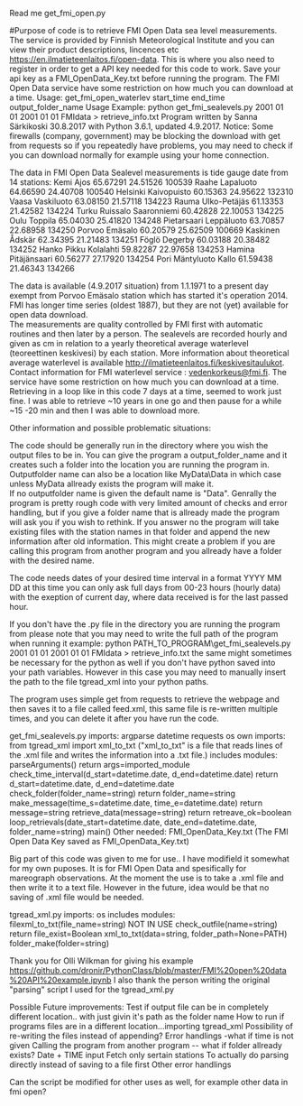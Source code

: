 Read me get_fmi_open.py

#Purpose of code is to retrieve FMI Open Data sea level measurements. 
The service is provided by Finnish
Meteorological Institute and you can view their product descriptions, lincences etc
https://en.ilmatieteenlaitos.fi/open-data. This is where you also need to register in order to get a API key
needed for this code to work. Save your api key as a FMI_OpenData_Key.txt before running the program.
The FMI Open Data service have some restriction on how much you can download at a time.
Usage:
get_fmi_open_waterlev start_time end_time output_folder_name
Usage Example: python get_fmi_sealevels.py 2001 01 01 2001 01 01 FMIdata > retrieve_info.txt
Program written by Sanna Särkikoski 30.8.2017 with Python 3.6.1, updated 4.9.2017.
Notice: Some firewalls (company, government) may be blocking the download with get from requests so if you repeatedly have problems, 
you may need to check if you can download normally for example using your home connection. 

The data in FMI Open Data Sealevel measurements is tide gauge date from 14 stations:
Kemi Ajos					65.67291 	24.51526 	100539
Raahe Lapaluoto 				64.66590 	24.40708 	100540
Helsinki Kaivopuisto 				60.15363 	24.95622 	132310
Vaasa Vaskiluoto 				63.08150 	21.57118 	134223
Rauma Ulko-Petäjäs 				61.13353 	21.42582 	134224
Turku Ruissalo Saaronniemi 			60.42828 	22.10053 	134225
Oulu Toppila 					65.04030 	25.41820 	134248
Pietarsaari Leppäluoto 				63.70857 	22.68958 	134250
Porvoo Emäsalo					60.20579	25.62509	100669
Kaskinen Ådskär 				62.34395 	21.21483 	134251
Föglö Degerby 					60.03188 	20.38482 	134252
Hanko Pikku Kolalahti 				59.82287 	22.97658 	134253
Hamina Pitäjänsaari 				60.56277 	27.17920 	134254
Pori Mäntyluoto Kallo 				61.59438 	21.46343 	134266

The data is available (4.9.2017 situation) from 1.1.1971 to a present day exempt from Porvoo Emäsalo station which has started it's operation 2014.
FMI has longer time series (oldest 1887), but they are not (yet) available for open data download.  
The measurements are quality controlled by FMI first with automatic routines and then later by a person.
The sealevels are recorded hourly and given as cm in relation to a yearly theoretical average waterlevel (teoreettinen keskivesi) by each station. More information about theoretical average waterlevel 
is available http://ilmatieteenlaitos.fi/keskivesitaulukot. 
Contact information for FMI waterlevel service : vedenkorkeus@fmi.fi.
The service have some restriction on how much you can download at a time. 
Retrieving in a loop like in this code 7 days at a time, seemed to work just fine. I was able to retrieve ~10 years in one go and then pause for a while ~15 -20 min and then I was able to download more.


Other information and possible problematic situations:

The code should be generally run in the directory where you wish the output files to be in. You can give the program a output_folder_name and it creates such a folder into the location you are running the program in. 
Outputfolder name can also be a location like MyData\Data in which case unless MyData allready exists the program will make it.  
If no outputfolder name is given the default name is "Data". Genrally the program is pretty rough code with very limited amount of checks and error handling, but if you give a folder name that is allready made the program  
will ask you if you wish to rethink. If you answer no the program will take existing files with the station names in that folder and append the new information after old information. 
This might create a problem if you are calling this program from another program and you allready have a folder with the desired name.
   
The code needs dates of your desired time interval in a format YYYY MM DD at this time you can only ask full days from 00-23 hours (hourly data) with the exeption of current day, where data received is for the last passed hour.
 
If you don't have the .py file in the directory you are running the program from please note that you may need to write the full path of the program when running it example:
python PATH_TO_PROGRAM\get_fmi_sealevels.py 2001 01 01 2001 01 01 FMIdata > retrieve_info.txt the same might sometimes be necessary for the python as well if you don't have python saved into your path variables.
However in this case you may need to manually insert the path to the file tgread_xml into your python paths. 

The program uses simple get from requests to retrieve the webpage and then saves it to a file called feed.xml, this same file is re-written multiple times, and you can delete it after you have run the code.  




get_fmi_sealevels.py
	imports:
		argparse
		datetime
		requests
		os
	own imports:
		from tgread_xml import xml_to_txt ("xml_to_txt" is a file that reads lines of the .xml file and writes the information into a .txt file.)
	includes modules:
		parseArguments()																		return args=imported_module									
		check_time_interval(d_start=datetime.date, d_end=datetime.date)							return d_start=datetime.date, d_end=datetime.date 
		check_folder(folder_name=string)														return folder_name=string
		make_message(time_s=datetime.date, time_e=datetime.date)								return message=string
		retrieve_data(message=string)															return retreave_ok=boolean
		loop_retrievals(date_start=datetime.date, date_end=datetime.date, folder_name=string)
		main()
	Other needed:
		FMI_OpenData_Key.txt (The FMI Open Data Key saved as FMI_OpenData_Key.txt)


Big part of this code was given to me for use.. I have modifield it somewhat for my own puposes. It is for FMI Open Data
and spesifically for mareograph observations. At the moment the use is to take a .xml file and then write it to a text file.
However in the future, idea would be that no saving of .xml file would be needed.		
		
tgread_xml.py
	imports:
		os
	includes modules:
		filexml_to_txt(file_name=string) NOT IN USE
		check_outfile(name=string)																return file_exist=Boolean
		xml_to_txt(data=string, folder_path=None=PATH)
		folder_make(folder=string)


Thank you for Olli Wilkman for giving his example https://github.com/dronir/PythonClass/blob/master/FMI%20open%20data%20API%20example.ipynb 
I also thank the person writing the original "parsing" script I used for the tgread_xml.py

Possible Future improvements:
Test if output file can be in completely different location.. with just givin it's path as the folder name
How to run if programs files are in a different location...importing tgread_xml
Possibility of re-writing the files instead of appending?
Error handlings -what if time is not given
Calling the program from another program -- what if folder allready exists?
Date + TIME input
Fetch only sertain stations
To actually do parsing directly instead of saving to a file first
Other error handlings

Can the script be modified for other uses as well, for example other data in fmi open?
